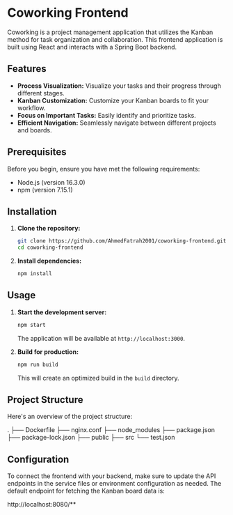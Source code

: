 # Coworking Frontend

Coworking is a project management application that utilizes the Kanban method for task organization and collaboration. This frontend application is built using React and interacts with a Spring Boot backend.

## Features

- **Process Visualization:** Visualize your tasks and their progress through different stages.
- **Kanban Customization:** Customize your Kanban boards to fit your workflow.
- **Focus on Important Tasks:** Easily identify and prioritize tasks.
- **Efficient Navigation:** Seamlessly navigate between different projects and boards.

## Prerequisites

Before you begin, ensure you have met the following requirements:

- Node.js (version 16.3.0)
- npm (version 7.15.1)

## Installation

1. **Clone the repository:**

    ```bash
    git clone https://github.com/AhmedFatrah2001/coworking-frontend.git
    cd coworking-frontend
    ```

2. **Install dependencies:**

    ```bash
    npm install
    ```

## Usage

1. **Start the development server:**

    ```bash
    npm start
    ```

    The application will be available at `http://localhost:3000`.

2. **Build for production:**

    ```bash
    npm run build
    ```

    This will create an optimized build in the `build` directory.

## Project Structure

Here's an overview of the project structure:

.
├── Dockerfile
├── nginx.conf
├── node_modules
├── package.json
├── package-lock.json
├── public
├── src
└── test.json


## Configuration

To connect the frontend with your backend, make sure to update the API endpoints in the service files or environment configuration as needed. The default endpoint for fetching the Kanban board data is:

http://localhost:8080/**
